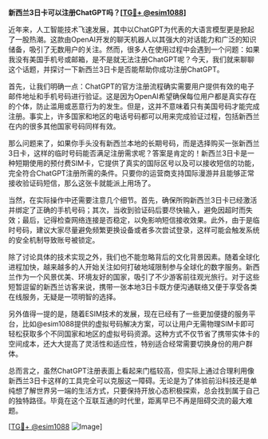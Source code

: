 **新西兰3日卡可以注册ChatGPT吗？[[TG💪+ @esim1088](https://t.me/s/esim1088)]**

近年来，人工智能技术飞速发展，其中以ChatGPT为代表的大语言模型更是掀起了一股热潮。这款由OpenAI开发的聊天机器人以其强大的对话能力和广泛的知识储备，吸引了无数用户的关注。然而，很多人在使用过程中会遇到一个问题：如果我没有美国手机号或邮箱，是不是就无法注册ChatGPT呢？今天，我们就来聊聊这个话题，并探讨一下新西兰3日卡是否能帮助你成功注册ChatGPT。

首先，让我们明确一点：ChatGPT的官方注册流程确实需要用户提供有效的电子邮件地址和手机号码进行验证。这是因为OpenAI希望确保每位用户都是真实存在的个体，防止滥用或恶意行为的发生。但是，这并不意味着只有美国号码才能完成注册。事实上，许多国家和地区的电话号码都可以用来完成验证过程，包括新西兰在内的很多其他国家号码同样有效。

那么问题来了，如果你手头没有新西兰本地的长期号码，而是选择购买一张新西兰3日卡，这样的临时号码能否满足注册需求呢？答案是肯定的！新西兰3日卡是一种短期使用的预付费SIM卡，它提供了真实的国际区号以及可以接收短信的功能，完全符合ChatGPT注册所需的条件。只要你的运营商支持国际漫游并且能够正常接收验证码短信，那么这张卡就能派上用场了。

当然，在实际操作中还需要注意几个细节。首先，确保所购新西兰3日卡已经激活并绑定了正确的手机号码；其次，当收到验证码后要尽快输入，避免因超时而失效；最后，记得检查网络连接是否稳定，以免影响短信接收效果。此外，由于是临时号码，建议大家尽量避免频繁更换设备或者多次尝试登录，这样可能会触发系统的安全机制导致账号被锁定。

除了讨论具体的技术实现之外，我们也不能忽略背后的文化背景因素。随着全球化进程加快，越来越多的人开始关注如何打破地域限制参与全球化的数字服务。新西兰作为一个风景优美、环境友好的国家，吸引了不少游客前往观光旅行。对于这些短暂逗留的新西兰访客来说，携带一张本地3日卡既方便沟通联络又便于享受各类在线服务，无疑是一项明智的选择。

另外值得一提的是，随着ESIM技术的发展，现在已经有了一些更加便捷的服务平台，比如@esim1088提供的虚拟号码解决方案，可以让用户无需物理SIM卡即可轻松获取多个不同国家和地区的虚拟号码资源。这种方式不仅节省了携带实体卡的空间成本，还大大提高了灵活性和适应性，特别适合经常需要切换身份的用户群体。

总而言之，虽然ChatGPT注册表面上看起来门槛较高，但实际上通过合理利用像新西兰3日卡这样的工具完全可以克服这一障碍。无论是为了体验前沿科技还是单纯想了解世界另一端的生活方式，只要保持开放心态积极探索，总会找到属于自己的独特路径。毕竟在这个互联互通的时代里，距离早已不再是阻碍交流的最大难题。

[[TG💪+ @esim1088](https://t.me/s/esim1088) ![Image](https://i.postimg.cc/4NQfJmqS/Snipaste-2025-05-13-00-14-12.png)]
